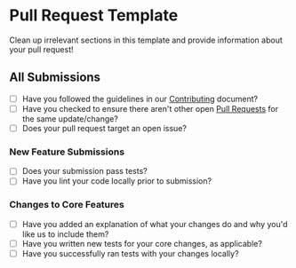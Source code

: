 # Pull Request Template

Clean up irrelevant sections in this template and provide information about your pull request!

## All Submissions

* [ ] Have you followed the guidelines in our [Contributing](../.github/CONTRIBUTING.md) document?
* [ ] Have you checked to ensure there aren't other open [Pull Requests](../../../pulls) for the same update/change?
* [ ] Does your pull request target an open issue?

### New Feature Submissions

* [ ] Does your submission pass tests?
* [ ] Have you lint your code locally prior to submission?

### Changes to Core Features

* [ ] Have you added an explanation of what your changes do and why you'd like us to include them?
* [ ] Have you written new tests for your core changes, as applicable?
* [ ] Have you successfully ran tests with your changes locally?
